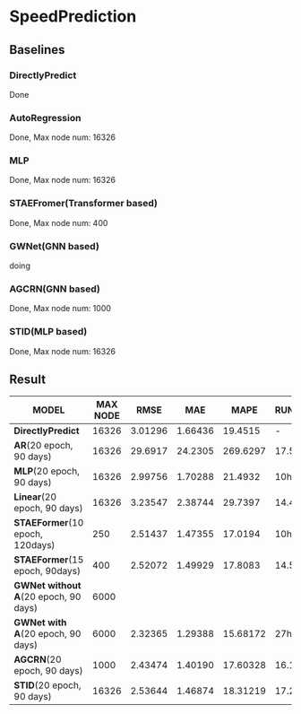 # SpeedPrediction


## Baselines

### DirectlyPredict

Done

### AutoRegression
Done, Max node num: 16326

### MLP
Done, Max node num: 16326

### STAEFromer(Transformer based)
Done, Max node num: 400

### GWNet(GNN based)
doing

### AGCRN(GNN based)
Done, Max node num: 1000

### STID(MLP based)
Done, Max node num: 16326

## Result

| **MODEL**                              | **MAX NODE** | **RMSE** | **MAE** | **MAPE** | **RUNTIME** |
| -------------------------------------- | ------------ | -------- | ------- | -------- | ----------- |
| **DirectlyPredict**                    | 16326        | 3.01296  | 1.66436 | 19.4515  | -           |
| **AR**(20 epoch, 90 days)              | 16326        | 29.6917  | 24.2305 | 269.6297 | 17.5h       |
| **MLP**(20 epoch, 90 days)             | 16326        | 2.99756  | 1.70288 | 21.4932  | 10h         |
| **Linear**(20 epoch, 90 days)          | 16326        | 3.23547  | 2.38744 | 29.7397  | 14.4h       |
| **STAEFormer**(10 epoch, 120days)      | 250          | 2.51437  | 1.47355 | 17.0194  | 10h         |
| **STAEFormer**(15 epoch, 90days)       | 400          | 2.52072  | 1.49929 | 17.8083  | 14.5h       |
| **GWNet without A**(20 epoch, 90 days) | 6000         |          |         |          |             |
| **GWNet with A**(20 epoch, 90 days)    | 6000         | 2.32365  | 1.29388 | 15.68172 | 27h         |
| **AGCRN**(20 epoch, 90 days)           | 1000         | 2.43474  | 1.40190 | 17.60328 | 16.1h       |
| **STID**(20 epoch, 90 days)            | 16326        | 2.53644  | 1.46874 | 18.31219 | 17.2h       |

